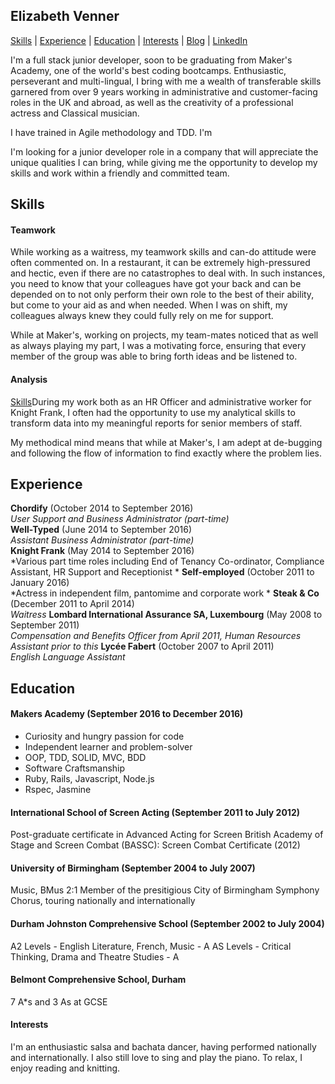 ## Elizabeth Venner

[Skills](##skills) | [Experience](##experience) | [Education](##education) | [Interests](##interests) | [Blog](https://medium.com/@elizabethvenner) | [LinkedIn](https://www.linkedin.com/in/elizabeth-venner-821a9896)

I'm a full stack junior developer, soon to be graduating from Maker's Academy, one of the world's best coding bootcamps. Enthusiastic, perseverant and multi-lingual, I bring with me a wealth of transferable skills garnered from over 9 years working in administrative and customer-facing roles in the UK and abroad, as well as the creativity of a professional actress and Classical musician.

I have trained in Agile methodology and TDD. I'm 

I'm looking for a junior developer role in a company that will appreciate the unique qualities I can bring, while giving me the opportunity to develop my skills and work within a friendly and committed team.

## Skills

#### Teamwork

While working as a waitress, my teamwork skills and can-do attitude were often commented on. In a restaurant, it can be extremely high-pressured and hectic, even if there are no catastrophes to deal with. In such instances, you need to know that your colleagues have got your back and can be depended on to not only perform their own role to the best of their ability, but come to your aid as and when needed. When I was on shift, my colleagues always knew they could fully rely on me for support.

While at Maker's, working on projects, my team-mates noticed that as well as always playing my part, I was a motivating force, ensuring that every member of the group was able to bring forth ideas and be listened to.

#### Analysis

[Skills](##skills)During my work both as an HR Officer and administrative worker for Knight Frank, I often had the opportunity to use my analytical skills to transform data into my meaningful reports for senior members of staff.

My methodical mind means that while at Maker's, I am adept at de-bugging and following the flow of information to find exactly where the problem lies.

## Experience

**Chordify** (October 2014 to September 2016)    
*User Support and Business Administrator (part-time)*  
**Well-Typed** (June 2014 to September 2016)   
*Assistant Business Administrator (part-time)*  
**Knight Frank** (May 2014 to September 2016)   
*Various part time roles including End of Tenancy Co-ordinator, Compliance Assistant, HR Support and Receptionist *
**Self-employed** (October 2011 to January 2016)   
*Actress in independent film, pantomime and corporate work *
**Steak & Co** (December 2011 to April 2014)   
*Waitress*
**Lombard International Assurance SA, Luxembourg** (May 2008 to September 2011)   
*Compensation and Benefits Officer from April 2011, Human Resources Assistant prior to this*
**Lycée Fabert** (October 2007 to April 2011)   
*English Language Assistant*

## Education

#### Makers Academy (September 2016 to December 2016)

- Curiosity and hungry passion for code
- Independent learner and problem-solver
- OOP, TDD, SOLID, MVC, BDD
- Software Craftsmanship
- Ruby, Rails, Javascript, Node.js
- Rspec, Jasmine

#### International School of Screen Acting (September 2011 to July 2012)
Post-graduate certificate in Advanced Acting for Screen
British Academy of Stage and Screen Combat (BASSC): Screen Combat Certificate (2012)

#### University of Birmingham (September 2004 to July 2007)
Music, BMus 2:1
Member of the presitigious City of Birmingham Symphony Chorus, touring nationally and internationally

#### Durham Johnston Comprehensive School (September 2002 to July 2004)
A2 Levels - English Literature, French, Music - A
AS Levels - Critical Thinking, Drama and Theatre Studies - A

#### Belmont Comprehensive School, Durham
7 A\*s and 3 As at GCSE

#### Interests
I'm an enthusiastic salsa and bachata dancer, having performed nationally and internationally. I also still love to sing and play the piano. To relax, I enjoy reading and knitting.

